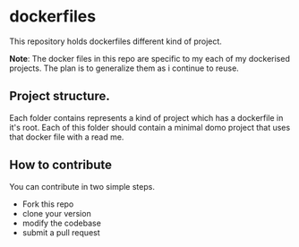 # dockerfiles
This repository holds dockerfiles different kind of project.

**Note**: The docker files in this repo are specific to my each of my dockerised projects. The plan is to generalize them as i continue to reuse.

## Project structure.

Each folder contains represents a kind of project which has a dockerfile in it's root. Each of this folder should contain a minimal domo project that uses that docker file with a read me.

## How to contribute
You can contribute in two simple steps.

* Fork this repo
* clone your version
* modify the codebase
* submit a pull request
